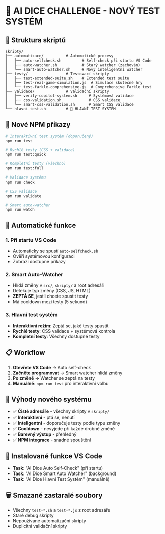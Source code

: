 # 🎲 AI DICE CHALLENGE - NOVÝ TEST SYSTÉM

## 📁 Struktura skriptů

```
skripty/
├── automatizace/          # Automatické procesy
│   ├── auto-selfcheck.sh         # Self-check při startu VS Code
│   ├── auto-watcher.sh           # Starý watcher (zachován)
│   └── smart-auto-watcher.sh     # Nový inteligentní watcher
├── testy/                 # Testovací skripty
│   ├── test-extended-suite.sh    # Extended test suite
│   ├── test-real-game-simulation.js  # Simulace skutečné hry
│   └── test-farkle-comprehensive.js  # Comprehensive Farkle test
├── validace/              # Validační skripty
│   ├── verify-copilot-system.sh     # Systémová validace
│   ├── css-validation.sh            # CSS validace
│   └── smart-css-validation.sh      # Smart CSS validace
└── hlavni-test.sh         # 🎯 HLAVNÍ TEST SYSTÉM
```

## 🚀 Nové NPM příkazy

```bash
# Interaktivní test systém (doporučený)
npm run test

# Rychlé testy (CSS + validace)
npm run test:quick

# Kompletní testy (všechno)
npm run test:full

# Validace systému
npm run check

# CSS validace
npm run validate

# Smart auto-watcher
npm run watch
```

## 🤖 Automatické funkce

### 1. Při startu VS Code
- Automaticky se spustí `auto-selfcheck.sh`
- Ověří systémovou konfiguraci
- Zobrazí dostupné příkazy

### 2. Smart Auto-Watcher
- Hlídá změny v `src/`, `skripty/` a root adresáři
- Detekuje typ změny (CSS, JS, HTML)
- **ZEPTÁ SE**, jestli chcete spustit testy
- Má cooldown mezi testy (5 sekund)

### 3. Hlavní test systém
- **Interaktivní režim**: Zeptá se, jaké testy spustit
- **Rychlé testy**: CSS validace + systémová kontrola
- **Kompletní testy**: Všechny dostupné testy

## 📋 Workflow

1. **Otevřete VS Code** → Auto self-check
2. **Začněte programovat** → Smart watcher hlídá změny
3. **Po změně** → Watcher se zeptá na testy
4. **Manuálně**: `npm run test` pro interaktivní volbu

## 🎯 Výhody nového systému

- ✅ **Čisté adresáře** - všechny skripty v `skripty/`
- ✅ **Interaktivní** - ptá se, nenutí
- ✅ **Inteligentní** - doporučuje testy podle typu změny
- ✅ **Cooldown** - nevyjede při každé drobné změně
- ✅ **Barevný výstup** - přehledný
- ✅ **NPM integrace** - snadné spouštění

## 🔧 Instalované funkce VS Code

- **Task**: "AI Dice Auto Self-Check" (při startu)
- **Task**: "AI Dice Smart Auto Watcher" (background)
- **Task**: "AI Dice Hlavní Test Systém" (manuálně)

## 🗑️ Smazané zastaralé soubory

- Všechny `test-*.sh` a `test-*.js` z root adresáře
- Staré debug skripty
- Nepoužívané automatizační skripty
- Duplicitní validační skripty
